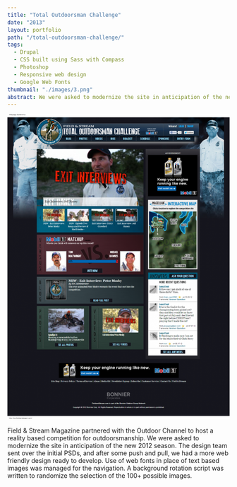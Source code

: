 ```yaml
---
title: "Total Outdoorsman Challenge"
date: "2013"
layout: portfolio
path: "/total-outdoorsman-challenge/"
tags:
  - Drupal
  - CSS built using Sass with Compass
  - Photoshop
  - Responsive web design
  - Google Web Fonts
thumbnail: "./images/3.png"
abstract: We were asked to modernize the site in anticipation of the new 2012 season.
---
```

![](./images/3.png)

Field & Stream Magazine partnered with the Outdoor Channel to host a reality based competition for outdoorsmanship. We were asked to modernize the site in anticipation of the new 2012 season. The design team sent over the initial PSDs, and after some push and pull, we had a more web friendly design ready to develop. Use of web fonts in place of text based images was managed for the navigation. A background rotation script was written to randomize the selection of the 100+ possible images.